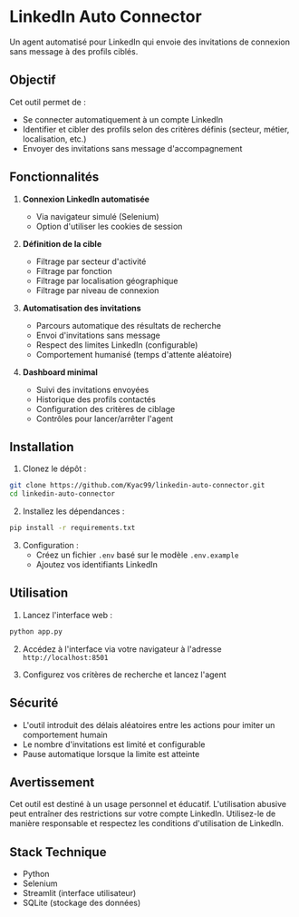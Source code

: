 # LinkedIn Auto Connector

Un agent automatisé pour LinkedIn qui envoie des invitations de connexion sans message à des profils ciblés.

## Objectif

Cet outil permet de :
- Se connecter automatiquement à un compte LinkedIn
- Identifier et cibler des profils selon des critères définis (secteur, métier, localisation, etc.)
- Envoyer des invitations sans message d'accompagnement

## Fonctionnalités

1. **Connexion LinkedIn automatisée**
   - Via navigateur simulé (Selenium)
   - Option d'utiliser les cookies de session

2. **Définition de la cible**
   - Filtrage par secteur d'activité
   - Filtrage par fonction
   - Filtrage par localisation géographique
   - Filtrage par niveau de connexion

3. **Automatisation des invitations**
   - Parcours automatique des résultats de recherche
   - Envoi d'invitations sans message
   - Respect des limites LinkedIn (configurable)
   - Comportement humanisé (temps d'attente aléatoire)

4. **Dashboard minimal**
   - Suivi des invitations envoyées
   - Historique des profils contactés
   - Configuration des critères de ciblage
   - Contrôles pour lancer/arrêter l'agent

## Installation

1. Clonez le dépôt :
```bash
git clone https://github.com/Kyac99/linkedin-auto-connector.git
cd linkedin-auto-connector
```

2. Installez les dépendances :
```bash
pip install -r requirements.txt
```

3. Configuration :
   - Créez un fichier `.env` basé sur le modèle `.env.example`
   - Ajoutez vos identifiants LinkedIn

## Utilisation

1. Lancez l'interface web :
```bash
python app.py
```

2. Accédez à l'interface via votre navigateur à l'adresse `http://localhost:8501`

3. Configurez vos critères de recherche et lancez l'agent

## Sécurité

- L'outil introduit des délais aléatoires entre les actions pour imiter un comportement humain
- Le nombre d'invitations est limité et configurable
- Pause automatique lorsque la limite est atteinte

## Avertissement

Cet outil est destiné à un usage personnel et éducatif. L'utilisation abusive peut entraîner des restrictions sur votre compte LinkedIn. Utilisez-le de manière responsable et respectez les conditions d'utilisation de LinkedIn.

## Stack Technique

- Python
- Selenium
- Streamlit (interface utilisateur)
- SQLite (stockage des données)
